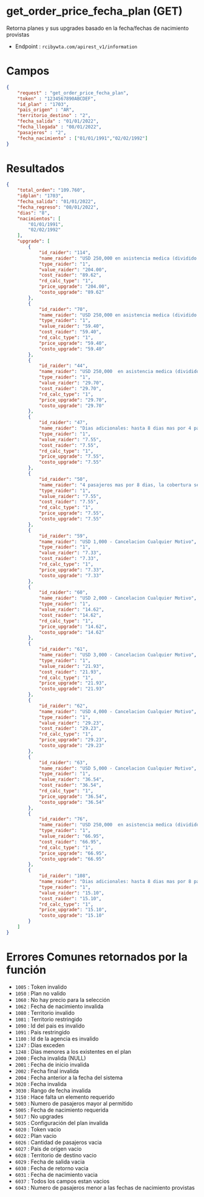 # get_order_price_fecha_plan (GET)

Retorna planes y sus upgrades basado en la fecha/fechas de nacimiento provistas

* Endpoint : ```rcibywta.com/apirest_v1/information```

# Campos

```JSON
{
    "request" : "get_order_price_fecha_plan",
    "token" : "1234567890ABCDEF",
    "id_plan" : "1703",
    "pais_origen" : "AR",
    "territorio_destino" : "2",
    "fecha_salida" : "01/01/2022",
    "fecha_llegada" : "08/01/2022",
    "pasajeros" : "2",
    "fecha_nacimiento" : ["01/01/1991","02/02/1992"]
}
```

# Resultados

```JSON
{
    "total_orden": "109.760",
    "idplan": "1703",
    "fecha_salida": "01/01/2022",
    "fecha_regreso": "08/01/2022",
    "dias": "8",
    "nacimientos": [
        "01/01/1991",
        "02/02/1992"
    ],
    "upgrade": [
        {
            "id_raider": "114",
            "name_raider": "USD 250,000 en asistencia medica (dividido entre los 8 integrantes de la reserva x 2 semanas)",
            "type_raider": "1",
            "value_raider": "204.00",
            "cost_raider": "89.62",
            "rd_calc_type": "1",
            "price_upgrade": "204.00",
            "costo_upgrade": "89.62"
        },
        {
            "id_raider": "70",
            "name_raider": "USD 250,000 en asistencia medica (dividido entre los 8 integrantes de la reserva x 1 semana)",
            "type_raider": "1",
            "value_raider": "59.40",
            "cost_raider": "59.40",
            "rd_calc_type": "1",
            "price_upgrade": "59.40",
            "costo_upgrade": "59.40"
        },
        {
            "id_raider": "44",
            "name_raider": "USD 250,000  en asistencia medica (dividido entre los 4 integrantes de la reserva x 1 semana)",
            "type_raider": "1",
            "value_raider": "29.70",
            "cost_raider": "29.70",
            "rd_calc_type": "1",
            "price_upgrade": "29.70",
            "costo_upgrade": "29.70"
        },
        {
            "id_raider": "47",
            "name_raider": "Dias adicionales: hasta 8 dias mas por 4 pasajeros",
            "type_raider": "1",
            "value_raider": "7.55",
            "cost_raider": "7.55",
            "rd_calc_type": "1",
            "price_upgrade": "7.55",
            "costo_upgrade": "7.55"
        },
        {
            "id_raider": "50",
            "name_raider": "4 pasajeros mas por 8 dias, la cobertura sera de USD 12,000 no acumulativos",
            "type_raider": "1",
            "value_raider": "7.55",
            "cost_raider": "7.55",
            "rd_calc_type": "1",
            "price_upgrade": "7.55",
            "costo_upgrade": "7.55"
        },
        {
            "id_raider": "59",
            "name_raider": "USD 1,000 - Cancelacion Cualquier Motivo",
            "type_raider": "1",
            "value_raider": "7.33",
            "cost_raider": "7.33",
            "rd_calc_type": "1",
            "price_upgrade": "7.33",
            "costo_upgrade": "7.33"
        },
        {
            "id_raider": "60",
            "name_raider": "USD 2,000 - Cancelacion Cualquier Motivo",
            "type_raider": "1",
            "value_raider": "14.62",
            "cost_raider": "14.62",
            "rd_calc_type": "1",
            "price_upgrade": "14.62",
            "costo_upgrade": "14.62"
        },
        {
            "id_raider": "61",
            "name_raider": "USD 3,000 - Cancelacion Cualquier Motivo",
            "type_raider": "1",
            "value_raider": "21.93",
            "cost_raider": "21.93",
            "rd_calc_type": "1",
            "price_upgrade": "21.93",
            "costo_upgrade": "21.93"
        },
        {
            "id_raider": "62",
            "name_raider": "USD 4,000 - Cancelacion Cualquier Motivo",
            "type_raider": "1",
            "value_raider": "29.23",
            "cost_raider": "29.23",
            "rd_calc_type": "1",
            "price_upgrade": "29.23",
            "costo_upgrade": "29.23"
        },
        {
            "id_raider": "63",
            "name_raider": "USD 5,000 - Cancelacion Cualquier Motivo",
            "type_raider": "1",
            "value_raider": "36.54",
            "cost_raider": "36.54",
            "rd_calc_type": "1",
            "price_upgrade": "36.54",
            "costo_upgrade": "36.54"
        },
        {
            "id_raider": "76",
            "name_raider": "USD 250,000  en asistencia medica (dividido entre los 4 integrantes de la reserva x 2 semanas)",
            "type_raider": "1",
            "value_raider": "66.95",
            "cost_raider": "66.95",
            "rd_calc_type": "1",
            "price_upgrade": "66.95",
            "costo_upgrade": "66.95"
        },
        {
            "id_raider": "108",
            "name_raider": "Dias adicionales: hasta 8 dias mas por 8 pasajeros",
            "type_raider": "1",
            "value_raider": "15.10",
            "cost_raider": "15.10",
            "rd_calc_type": "1",
            "price_upgrade": "15.10",
            "costo_upgrade": "15.10"
        }
    ]
}
```

# Errores Comunes retornados por la función

* ```1005``` : Token invalido
* ```1050``` : Plan no valido
* ```1060``` : No hay precio para la selección
* ```1062``` : Fecha de nacimiento invalida
* ```1080``` : Territorio invalido
* ```1081``` : Territorio restringido
* ```1090``` : Id del pais es invalido
* ```1091``` : Pais restringido
* ```1100``` : Id de la agencia es invalido
* ```1247``` : Dias exceden
* ```1248``` : Dias menores a los existentes en el plan
* ```2000``` : Fecha invalida (NULL)
* ```2001``` : Fecha de inicio invalida
* ```2002``` : Fecha final invalida
* ```2004``` : Fecha anterior a la fecha del sistema
* ```3020``` : Fecha invalida
* ```3030``` : Rango de fecha invalida
* ```3150``` : Hace falta un elemento requerido
* ```5003``` : Numero de pasajeros mayor al permitido
* ```5005``` : Fecha de nacimiento requerida
* ```5017``` : No upgrades
* ```5035``` : Configuración del plan invalida
* ```6020``` : Token vacio
* ```6022``` : Plan vacio
* ```6026``` : Cantidad de pasajeros vacia
* ```6027``` : Pais de origen vacio
* ```6028``` : Territorio de destino vacio
* ```6029``` : Fecha de salida vacia
* ```6030``` : Fecha de retorno vacia
* ```6031``` : Fecha de nacimiento vacia
* ```6037``` : Todos los campos estan vacios
* ```6043``` : Numero de pasajeros menor a las fechas de nacimiento provistas
